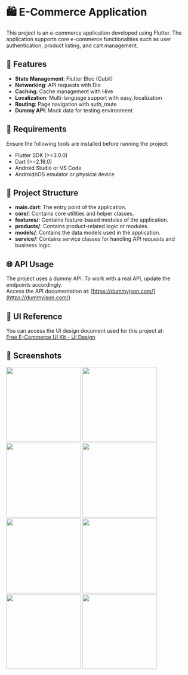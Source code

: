 # 🛍️ E-Commerce Application

This project is an e-commerce application developed using Flutter. The application supports core e-commerce functionalities such as user authentication, product listing, and cart management.

## 🚀 Features
- **State Management**: Flutter Bloc (Cubit)
- **Networking**: API requests with Dio
- **Caching**: Cache management with Hive
- **Localization**: Multi-language support with easy_localization
- **Routing**: Page navigation with auth_route
- **Dummy API**: Mock data for testing environment

## 📌 Requirements
Ensure the following tools are installed before running the project:
- Flutter SDK (>=3.0.0)
- Dart (>=2.18.0)
- Android Studio or VS Code
- Android/iOS emulator or physical device

## 📂 Project Structure
- **main.dart**: The entry point of the application.
- **core/**: Contains core utilities and helper classes.
- **features/**: Contains feature-based modules of the application.
- **products/**: Contains product-related logic or modules.
- **models/**: Contains the data models used in the application.
- **service/**: Contains service classes for handling API requests and business logic.



## 🌐 API Usage
The project uses a dummy API. To work with a real API, update the endpoints accordingly.  
Access the API documentation at: [https://dummyjson.com/](https://dummyjson.com/)

## 🎨 UI Reference
You can access the UI design document used for this project at:  
[Free E-Commerce UI Kit - UI Design](https://www.behance.net/gallery/105658855/Free-E-Commerce-UI-Kit-UI-Design)
## 🎨 Screenshots
<img src="https://github.com/user-attachments/assets/7038dffe-9327-4a6e-9d15-252be9233f34" width="200" />
<img src="https://github.com/user-attachments/assets/49a9b0bd-b020-4265-aabd-42e9054801d9" width="200" />
<img src="https://github.com/user-attachments/assets/b8fd412c-6f6b-4e5c-b13b-c8b44c9321b3" width="200" />
<img src="https://github.com/user-attachments/assets/55384f25-afd4-4aa6-a8fb-b494798ef8ce" width="200" />
<img src="https://github.com/user-attachments/assets/1b38ab59-85f9-4759-a83e-19c3f62450f9" width="200" />
<img src="https://github.com/user-attachments/assets/74926556-0bc9-483f-8478-40f6626b1bd5" width="200" />
<img src="https://github.com/user-attachments/assets/212dac5b-c146-4f1d-bfdb-d6b56b5ea167" width="200" />
<img src="https://github.com/user-attachments/assets/df4e76d0-62a6-4b04-bfea-20ff7cade206" width="200" />











